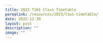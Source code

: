 ```yaml
---
title: 2023 T1W1 Class Timetable
permalink: /resources/2023/t1w1-timetable/
date: 2022-12-30
layout: post
description: ""
image: ""
---
```


